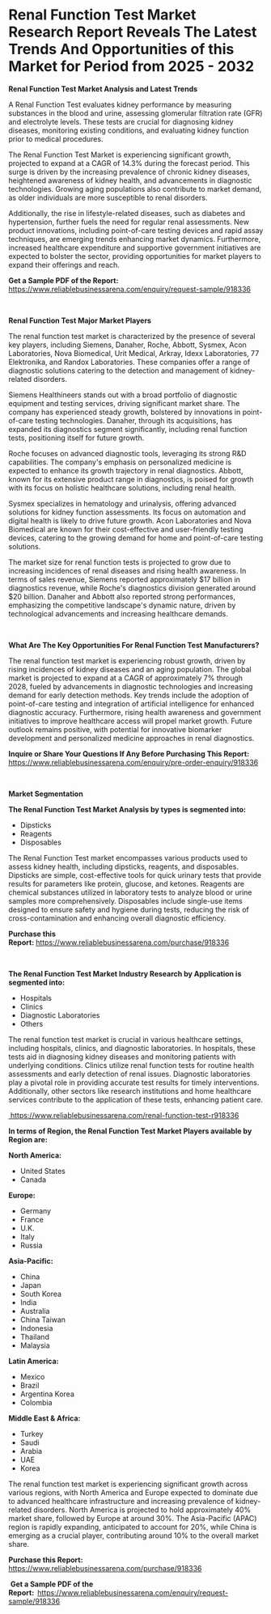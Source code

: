 <p><h1>Renal Function Test Market Research Report Reveals The Latest Trends And Opportunities of this Market for Period from 2025 - 2032</h1></p><p><strong>Renal Function Test Market Analysis and Latest Trends</strong></p>
<p><p>A Renal Function Test evaluates kidney performance by measuring substances in the blood and urine, assessing glomerular filtration rate (GFR) and electrolyte levels. These tests are crucial for diagnosing kidney diseases, monitoring existing conditions, and evaluating kidney function prior to medical procedures.</p><p>The Renal Function Test Market is experiencing significant growth, projected to expand at a CAGR of 14.3% during the forecast period. This surge is driven by the increasing prevalence of chronic kidney diseases, heightened awareness of kidney health, and advancements in diagnostic technologies. Growing aging populations also contribute to market demand, as older individuals are more susceptible to renal disorders. </p><p>Additionally, the rise in lifestyle-related diseases, such as diabetes and hypertension, further fuels the need for regular renal assessments. New product innovations, including point-of-care testing devices and rapid assay techniques, are emerging trends enhancing market dynamics. Furthermore, increased healthcare expenditure and supportive government initiatives are expected to bolster the sector, providing opportunities for market players to expand their offerings and reach.</p></p>
<p><strong>Get a Sample PDF of the Report:&nbsp;</strong> <a href="https://www.reliablebusinessarena.com/enquiry/request-sample/918336?utm_campaign=3676&utm_medium=2&utm_source=Github&utm_content=ia&utm_term=17042025&utm_id=renal-function-test">https://www.reliablebusinessarena.com/enquiry/request-sample/918336</a></p>
<p>&nbsp;</p>
<p><strong>Renal Function Test Major Market Players</strong></p>
<p><p>The renal function test market is characterized by the presence of several key players, including Siemens, Danaher, Roche, Abbott, Sysmex, Acon Laboratories, Nova Biomedical, Urit Medical, Arkray, Idexx Laboratories, 77 Elektronika, and Randox Laboratories. These companies offer a range of diagnostic solutions catering to the detection and management of kidney-related disorders.</p><p>Siemens Healthineers stands out with a broad portfolio of diagnostic equipment and testing services, driving significant market share. The company has experienced steady growth, bolstered by innovations in point-of-care testing technologies. Danaher, through its acquisitions, has expanded its diagnostics segment significantly, including renal function tests, positioning itself for future growth.</p><p>Roche focuses on advanced diagnostic tools, leveraging its strong R&D capabilities. The company's emphasis on personalized medicine is expected to enhance its growth trajectory in renal diagnostics. Abbott, known for its extensive product range in diagnostics, is poised for growth with its focus on holistic healthcare solutions, including renal health.</p><p>Sysmex specializes in hematology and urinalysis, offering advanced solutions for kidney function assessments. Its focus on automation and digital health is likely to drive future growth. Acon Laboratories and Nova Biomedical are known for their cost-effective and user-friendly testing devices, catering to the growing demand for home and point-of-care testing solutions.</p><p>The market size for renal function tests is projected to grow due to increasing incidences of renal diseases and rising health awareness. In terms of sales revenue, Siemens reported approximately $17 billion in diagnostics revenue, while Roche's diagnostics division generated around $20 billion. Danaher and Abbott also reported strong performances, emphasizing the competitive landscape's dynamic nature, driven by technological advancements and increasing healthcare demands.</p></p>
<p>&nbsp;</p>
<p><strong>What Are The Key Opportunities For Renal Function Test Manufacturers?</strong></p>
<p><p>The renal function test market is experiencing robust growth, driven by rising incidences of kidney diseases and an aging population. The global market is projected to expand at a CAGR of approximately 7% through 2028, fueled by advancements in diagnostic technologies and increasing demand for early detection methods. Key trends include the adoption of point-of-care testing and integration of artificial intelligence for enhanced diagnostic accuracy. Furthermore, rising health awareness and government initiatives to improve healthcare access will propel market growth. Future outlook remains positive, with potential for innovative biomarker development and personalized medicine approaches in renal diagnostics.</p></p>
<p><strong>Inquire or Share Your Questions If Any Before Purchasing This Report:</strong> <a href="https://www.reliablebusinessarena.com/enquiry/pre-order-enquiry/918336?utm_campaign=3676&utm_medium=2&utm_source=Github&utm_content=ia&utm_term=17042025&utm_id=renal-function-test">https://www.reliablebusinessarena.com/enquiry/pre-order-enquiry/918336</a></p>
<p>&nbsp;</p>
<p><strong>Market Segmentation</strong></p>
<p><strong>The Renal Function Test Market Analysis by types is segmented into:</strong></p>
<p><ul><li>Dipsticks</li><li>Reagents</li><li>Disposables</li></ul></p>
<p><p>The Renal Function Test market encompasses various products used to assess kidney health, including dipsticks, reagents, and disposables. Dipsticks are simple, cost-effective tools for quick urinary tests that provide results for parameters like protein, glucose, and ketones. Reagents are chemical substances utilized in laboratory tests to analyze blood or urine samples more comprehensively. Disposables include single-use items designed to ensure safety and hygiene during tests, reducing the risk of cross-contamination and enhancing overall diagnostic efficiency.</p></p>
<p><strong>Purchase this Report:&nbsp;</strong><a href="https://www.reliablebusinessarena.com/purchase/918336?utm_campaign=3676&utm_medium=2&utm_source=Github&utm_content=ia&utm_term=17042025&utm_id=renal-function-test">https://www.reliablebusinessarena.com/purchase/918336</a></p>
<p>&nbsp;</p>
<p><strong>The Renal Function Test Market Industry Research by Application is segmented into:</strong></p>
<p><ul><li>Hospitals</li><li>Clinics</li><li>Diagnostic Laboratories</li><li>Others</li></ul></p>
<p><p>The renal function test market is crucial in various healthcare settings, including hospitals, clinics, and diagnostic laboratories. In hospitals, these tests aid in diagnosing kidney diseases and monitoring patients with underlying conditions. Clinics utilize renal function tests for routine health assessments and early detection of renal issues. Diagnostic laboratories play a pivotal role in providing accurate test results for timely interventions. Additionally, other sectors like research institutions and home healthcare services contribute to the application of these tests, enhancing patient care.</p></p>
<p><a href="https://www.reliablebusinessarena.com/renal-function-test-r918336?utm_campaign=3676&utm_medium=2&utm_source=Github&utm_content=ia&utm_term=17042025&utm_id=renal-function-test">&nbsp;https://www.reliablebusinessarena.com/renal-function-test-r918336</a></p>
<p><strong>In terms of Region, the Renal Function Test Market Players available by Region are:</strong></p>
<p>
    <p> <strong> North America: </strong>
        <ul>
            <li>United States</li>
            <li>Canada</li>
        </ul>
        </p> 
    <p> <strong> Europe: </strong>
        <ul>
            <li>Germany</li>
            <li>France</li>
            <li>U.K.</li>
            <li>Italy</li>
            <li>Russia</li>
        </ul>
        </p> 
    <p> <strong> Asia-Pacific: </strong>
        <ul>
            <li>China</li>
            <li>Japan</li>
            <li>South Korea</li>
            <li>India</li>
            <li>Australia</li>
            <li>China Taiwan</li>
            <li>Indonesia</li>
            <li>Thailand</li>
            <li>Malaysia</li>
        </ul>
        </p> 
    <p> <strong> Latin America: </strong>
        <ul>
            <li>Mexico</li>
            <li>Brazil</li>
            <li>Argentina Korea</li>
            <li>Colombia</li>
        </ul>
        </p> 
    <p> <strong> Middle East & Africa: </strong>
        <ul>
            <li>Turkey</li>
            <li>Saudi</li>
            <li>Arabia</li>
            <li>UAE</li>
            <li>Korea</li>
        </ul>
    </p>
    </p>
<p><p>The renal function test market is experiencing significant growth across various regions, with North America and Europe expected to dominate due to advanced healthcare infrastructure and increasing prevalence of kidney-related disorders. North America is projected to hold approximately 40% market share, followed by Europe at around 30%. The Asia-Pacific (APAC) region is rapidly expanding, anticipated to account for 20%, while China is emerging as a crucial player, contributing around 10% to the overall market share.</p></p>
<p><strong>Purchase this Report: </strong><a href="https://www.reliablebusinessarena.com/purchase/918336?utm_campaign=3676&utm_medium=2&utm_source=Github&utm_content=ia&utm_term=17042025&utm_id=renal-function-test">https://www.reliablebusinessarena.com/purchase/918336</a></p>
<p>&nbsp;<strong>Get a Sample PDF of the Report:&nbsp;&nbsp;</strong><a href="https://www.reliablebusinessarena.com/enquiry/request-sample/918336?utm_campaign=3676&utm_medium=2&utm_source=Github&utm_content=ia&utm_term=17042025&utm_id=renal-function-test">https://www.reliablebusinessarena.com/enquiry/request-sample/918336</a></p>
<p><strong></strong></p>
<p><p></p><p></p><p></p></p>